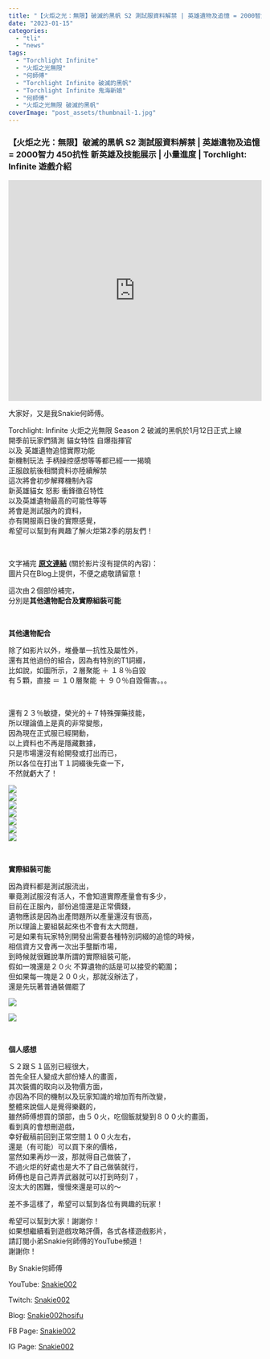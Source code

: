 ```yaml
---
title: "【火炬之光：無限】破滅的黑帆 S2 測試服資料解禁 | 英雄遺物及追憶 = 2000智力 450抗性 | 新英雄及技能展示 | 小量進度 | Torchlight: Infinite 遊戲介紹"
date: "2023-01-15"
categories: 
  - "tli"
  - "news"
tags: 
  - "Torchlight Infinite"
  - "火炬之光無限"
  - "何師傅"
  - "Torchlight Infinite 破滅的黑帆"
  - "Torchlight Infinite 鬼海新娘"
  - "何師傅"
  - "火炬之光無限 破滅的黑帆"
coverImage: "post_assets/thumbnail-1.jpg"
---
```


### 【火炬之光：無限】破滅的黑帆 S2 測試服資料解禁 | 英雄遺物及追憶 = 2000智力 450抗性 新英雄及技能展示 | 小量進度 | Torchlight: Infinite 遊戲介紹

  
<iframe width="100%" height="440"src="https://www.youtube.com/embed/Q9-BdA7Jww0"
  title="YouTube video player" frameborder="0" allow="accelerometer; autoplay;
  clipboard-write; encrypted-media; gyroscope; picture-in-picture; web-share"
  referrerpolicy="strict-origin-when-cross-origin" allowfullscreen></iframe>

  
大家好，又是我Snakie何師傅。  

  
Torchlight: Infinite 火炬之光無限 Season 2 破滅的黑帆於1月12日正式上線  
開季前玩家們猜測 貓女特性 自爆指揮官  
以及 英雄遺物追憶實際功能  
新機制玩法 手柄操控感想等等都已經一一揭曉  
正服啟航後相關資料亦陸續解禁  
這次將會初步解釋機制內容  
新英雄貓女 怒影 衝鋒徵召特性  
以及英雄遺物最高的可能性等等  
將會是測試服內的資料，  
亦有開服兩日後的實際感覺，  
希望可以幫到有興趣了解火炬第2季的朋友們！  

  
   

  
文字補完 [**原文連結**](https://snakie002hosifu.blog/tlis2-ts) (關於影片沒有提供的內容)：  
圖片只在Blog上提供，不便之處敬請留意！  

  
這次由２個部份補完，  
分別是**其他遺物配合及實際組裝可能**  

  
   

  
**其他遺物配合**  

  
除了如影片以外，堆疊單一抗性及屬性外，  
還有其他過份的組合，因為有特別的T1詞綴，  
比如說，如圖所示，２層聚能 ＋ １８％自毀  
有５顆，直接 ＝ １０層聚能 ＋ ９０％自毀傷害。。。  

  
   

  
還有２３％敏捷，榮光的＋７特殊彈藥技能，  
所以理論值上是真的非常變態，  
因為現在正式服已經開動，  
以上資料也不再是隱藏數據，  
只是市場還沒有給開發或打出而已，  
所以各位在打出Ｔ１詞綴後先查一下，  
不然就虧大了！  

  
![](post_assets/3-1-209x300.png)  
![](post_assets/2-1-234x300.png)  
![](post_assets/1-1-218x300.png)  
![](post_assets/7-189x300.png)  
![](post_assets/6-193x300.png)  
![](post_assets/4-1-229x300.png)  
![](post_assets/5-215x300.png)  

  
   

  
**實際組裝可能**  

  
因為資料都是測試服流出，  
畢竟測試服沒有活人，不會知道實際產量會有多少，  
目前在正服內，部份追憶還是正常價錢，  
遺物應該是因為出產問題所以產量還沒有很高，  
所以理論上要組裝起來也不會有太大問題，  
可是如果有玩家特別開發出需要各種特別詞綴的追憶的時候，  
相信資方又會再一次出手壟斷市場，  
到時候就很難說準所謂的實際組裝可能，  
假如一塊還是２０火 不算遺物的話是可以接受的範圍；  
但如果每一塊是２００火，那就沒辦法了，  
還是先玩著普通裝備罷了  

  
![](post_assets/9-1024x523.png)  

  
![](post_assets/8-1024x532.png)  

  
   

  
**個人感想**  

  
Ｓ２跟Ｓ１區別已經很大，  
首先全狂人變成大部份矮人的畫面，  
其次裝備的取向以及物價方面，  
亦因為不同的機制以及玩家知識的增加而有所改變，  
整體來說個人是覺得樂觀的，  
雖然師傅想買的頭部，由５０火，吃個飯就變到８００火的畫面，  
看到真的會想刪遊戲，  
幸好截稿前回到正常空間１００火左右，  
還是（有可能）可以買下來的價格，  
當然如果再炒一波，那就得自己做裝了，  
不過火炬的好處也是大不了自己做裝就行，  
師傅也是自己弄弄武器就可以打到時刻７，  
沒太大的困難，慢慢來還是可以的～  

  
差不多這樣了，希望可以幫到各位有興趣的玩家！  

  
希望可以幫到大家！謝謝你！  
如果想繼續看到遊戲攻略評價，各式各樣遊戲影片，  
請訂閱小弟Snakie何師傅的YouTube頻道！  
謝謝你！  

  
By Snakie何師傅  

  
YouTube: [Snakie002](https://www.youtube.com/channel/UCDOMLG_RBSoqVHK3sIYJeLA)  

  
Twitch: [Snakie002](https://www.twitch.tv/snakie002/)  

  
Blog: [Snakie002hosifu](https://snakie002hosifu.blog/)  

  
FB Page: [Snakie002](https://www.facebook.com/Snakie002/)  

  
IG Page: [Snakie002](https://www.instagram.com/snakie002/)
